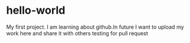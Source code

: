 # hello-world
My first project.
I am learning about github.In future I want to upload my work here and share it with others
testing for pull request
